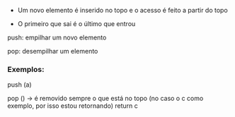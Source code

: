 * Um novo elemento é inserido no topo e o acesso é feito a partir do topo

* O primeiro que sai é o último que entrou

push: empilhar um novo elemento

pop: desempilhar um elemento

### Exemplos:

push (a)

pop () -> é removido sempre o que está no topo (no caso o c como exemplo, por isso estou retornando)
return c